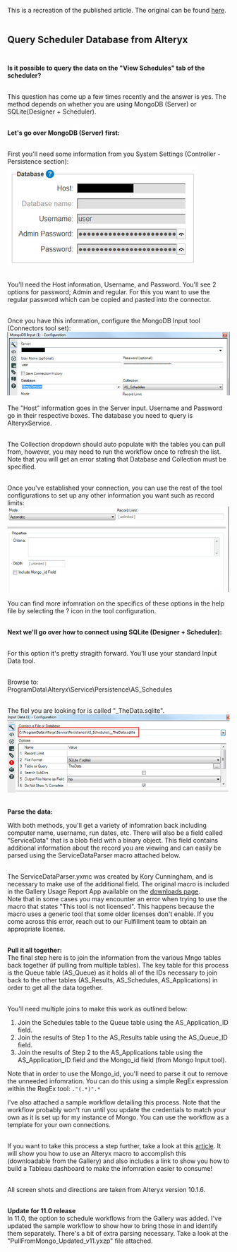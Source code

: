 This is a recreation of the published article. The original can be found [here](https://community.alteryx.com/t5/Alteryx-Server-Knowledge-Base/Query-Scheduler-Database-from-Alteryx/ta-p/10534).<br><br>

## Query Scheduler Database from Alteryx<br><br>

**Is it possible to query the data on the "View Schedules" tab of the scheduler?**<br><br>

This question has come up a few times recently and the answer is yes. The method depends on whether you are using MongoDB (Server) or SQLite(Designer + Scheduler).<br><br>

**Let's go over MongoDB (Server) first:**<br><br>

First you'll need some information from you System Settings (Controller - Persistence section):<br>
![SystemSettings](/Community%20Articles/Screenshots/Query%20Scheduler%20database/SystemSettings.jpg)
<br><br>

You'll need the Host information, Username, and Password. You'll see 2 options for password; Admin and regular. For this you want to use the regular password which can be copied and pasted into the connector.<br><br>

Once you have this information, configure the MongoDB Input tool (Connectors tool set):<br>
![MongoInput](/Community%20Articles/Screenshots/Query%20Scheduler%20database/MongoDBInput.jpg)
<br><br>
The "Host" information goes in the Server input. Username and Password go in their respective boxes. The database you need to query is AlteryxService.<br><br>

The Collection dropdown should auto populate with the tables you can pull from, however, you may need to run the workflow once to refresh the list. Note that you will get an error stating that Database and Collection must be specified. <br><br>

Once you've established your connection, you can use the rest of the tool configurations to set up any other information you want such as record limits:<br>
![recordlimits](/Community%20Articles/Screenshots/Query%20Scheduler%20database/BottomMongoDB.jpg)
<br>

You can find more infomration on the specifics of these options in the help file by selecting the ? icon in the tool configuration. <br><br>

**Next we'll go over how to connect using SQLite (Designer + Scheduler):**<br><br>

For this option it's pretty stragith forward. You'll use your standard Input Data tool.<br><br>

Browse to:<br>
ProgramData\Alteryx\Service\Persistence\AS_Schedules<br><br>

The fiel you are looking for is called "_TheData.sqlite".<br>
![inputdata](/Community%20Articles/Screenshots/Query%20Scheduler%20database/SQLite_Method.jpg)
<br><br>

**Parse the data:**<br>

With both methods, you'll get a variety of infomration back including computer name,  username, run dates, etc. There will also be a field called "ServiceData" that is a blob field with a binary object. This field contains additional information about the record you are viewing and can easily be parsed using the ServiceDataParser macro attached below.<br><br>

The ServiceDataParser.yxmc was created by Kory Cunningham, and is necessary to make use of the additional field. The original macro is included in the Gallery Usage Report App available on the [downloads page](http://downloads.alteryx.com). <br>
Note that in some cases you may encounter an error when trying to use the macro that states "This tool is not licensed". This happens because the macro uses a generic tool that some older licenses don't enable. If you come across this error, reach out to our Fulfillment team to obtain an appropriate license.<br><br>

**Pull it all together:**<br>
The final step here is to join the information from the various Mngo tables back together (if pulling from multiple tables). The key table for this process is the Queue table (AS_Queue) as it holds all of the IDs necessary to join back to the other tables (AS_Results, AS_Schedules, AS_Applications) in order to get all the data together.<br><br>

 You'll need multiple joins to make this work as outlined below:<br>
 1. Join the Schedules table to the Queue table using the AS_Application_ID field.
 2. Join the results of Step 1 to the AS_Results table using the AS_Queue_ID field.
 3. Join the results of Step 2 to the AS_Applications table using the AS_Application_ID field and the Mongo_id field (from Mongo Input tool).<br>

Note that in order to use the Mongo_id,  you'll need to parse it out to remove the unneeded infomration. You can do this using a simple RegEx expression within the RegEx tool: `."(.*)".*` <br>

I've also attached a sample workflow detailing this process. Note that the workflow probably won't run until you update the credentials to match your own as it is set up for my instance of Mongo. You can use the workflow as a template for your own connections.<br><br>

If you want to take this process a step further, take a look at this [article](https://community.alteryx.com/t5/Alteryx-Designer-Knowledge-Base/Extract-Scheduler-Data-with-Alteryx-Macro/ta-p/32531). It will show you how to use an Alteryx macro to accomplish this (downloadable from the Gallery) and also includes a link to show you how to build a Tableau dashboard to make the infomration easier to consume! <br><br>

All screen shots and directions are taken from Alteryx version 10.1.6.<br><br>

**Update for 11.0 release**<br>
In 11.0, the option to schedule workflows from the Gallery was added. I've updated the sample workflow to show how to bring those in and identify them separately. There's a bit of extra parsing necessary. Take a look at the "PullFromMongo_Updated_v11.yxzp" file attached.